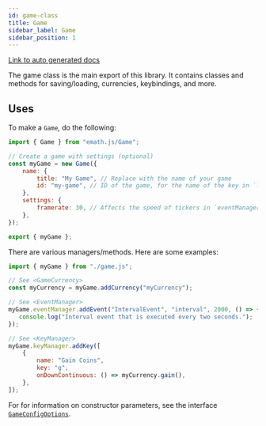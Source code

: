 ```yaml
---
id: game-class
title: Game
sidebar_label: Game
sidebar_position: 1
---
```


[Link to auto generated docs](https://xshadowblade.github.io/emath.js/typedoc/classes/game_Game.Game.html)

The game class is the main export of this library. It contains classes and methods for saving/loading, currencies, keybindings, and more.

## Uses

To make a `Game`, do the following:

```js title="game.js"
import { Game } from "emath.js/Game";

// Create a game with settings (optional)
const myGame = new Game({
    name: {
        title: "My Game", // Replace with the name of your game
        id: "my-game", // ID of the game, for the name of the key in `localStorage`
    },
    settings: {
        framerate: 30, // Affects the speed of tickers in `eventManager` and `keyManager`
    },
});

export { myGame };
```

There are various managers/methods. Here are some examples:

```js title="gameExamples.js"
import { myGame } from "./game.js";

// See <GameCurrency>
const myCurrency = myGame.addCurrency("myCurrency");

// See <EventManager>
myGame.eventManager.addEvent("IntervalEvent", "interval", 2000, () => {
   console.log("Interval event that is executed every two seconds.");
});

// See <KeyManager>
myGame.keyManager.addKey([
    {
        name: "Gain Coins",
        key: "g",
        onDownContinuous: () => myCurrency.gain(),
    },
]);
```

For for information on constructor parameters, see the interface [`GameConfigOptions`](https://xshadowblade.github.io/emath.js/typedoc/interfaces/game_Game.GameConfigOptions.html).
